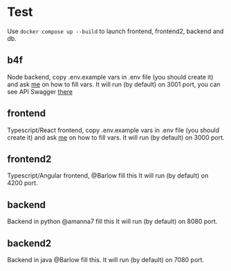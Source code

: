 # Test

Use `docker compose up --build` to launch frontend, frontend2, backend and db.

## b4f

Node backend, copy .env.example vars in .env file (you should create it) and ask [me](https://github.com/DrBlink7) on how to fill vars.
It will run (by default) on 3001 port, you can see API Swagger [there](http://localhost:3001/swagger/)

## frontend

Typescript/React frontend, copy .env.example vars in .env file (you should create it) and ask [me](https://github.com/DrBlink7) on how to fill vars.
It will run (by default) on 3000 port.

## frontend2

Typescript/Angular frontend, @Barlow fill this
It will run (by default) on 4200 port.

## backend
Backend in python @amanna7 fill this
It will run (by default) on 8080 port.

## backend2
Backend in java @Barlow fill this.
It will run (by default) on 7080 port.
